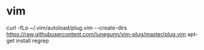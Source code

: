 # vim
curl -fLo ~/.vim/autoload/plug.vim --create-dirs https://raw.githubusercontent.com/junegunn/vim-plug/master/plug.vim
apt-get install regrep
